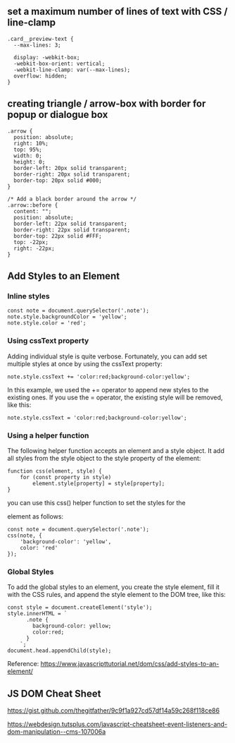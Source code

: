 ## set a maximum number of lines of text with CSS / line-clamp

```
.card__preview-text {
  --max-lines: 3;

  display: -webkit-box;
  -webkit-box-orient: vertical;
  -webkit-line-clamp: var(--max-lines);
  overflow: hidden;
}
```

## creating triangle / arrow-box with border for popup or dialogue box

```
.arrow {
  position: absolute;
  right: 10%;
  top: 95%;
  width: 0;
  height: 0;
  border-left: 20px solid transparent;
  border-right: 20px solid transparent;
  border-top: 20px solid #000;
}

/* Add a black border around the arrow */
.arrow::before {
  content: "";
  position: absolute;
  border-left: 22px solid transparent;
  border-right: 22px solid transparent;
  border-top: 22px solid #FFF;
  top: -22px;
  right: -22px;
}

```

## Add Styles to an Element

### Inline styles

```
const note = document.querySelector('.note');
note.style.backgroundColor = 'yellow';
note.style.color = 'red';
```

### Using cssText property

Adding individual style is quite verbose. Fortunately, you can add set multiple styles at once by using the cssText property:

```
note.style.cssText += 'color:red;background-color:yellow';
```

In this example, we used the += operator to append new styles to the existing ones. If you use the = operator, the existing style will be removed, like this:

```
note.style.cssText = 'color:red;background-color:yellow';
```

### Using a helper function

The following helper function accepts an element and a style object. It add all styles from the style object to the style property of the element:

```
function css(element, style) {
    for (const property in style)
        element.style[property] = style[property];
}
```

you can use this css() helper function to set the styles for the <div> element as follows:

```
const note = document.querySelector('.note');
css(note, {
    'background-color': 'yellow',
    color: 'red'
});
```

### Global Styles

To add the global styles to an element, you create the style element, fill it with the CSS rules, and append the style element to the DOM tree, like this:

```
const style = document.createElement('style');
style.innerHTML = `
      .note {
        background-color: yellow;
        color:red;
      }
    `;
document.head.appendChild(style);
```

Reference: https://www.javascripttutorial.net/dom/css/add-styles-to-an-element/

## JS DOM Cheat Sheet

https://gist.github.com/thegitfather/9c9f1a927cd57df14a59c268f118ce86

https://webdesign.tutsplus.com/javascript-cheatsheet-event-listeners-and-dom-manipulation--cms-107006a
